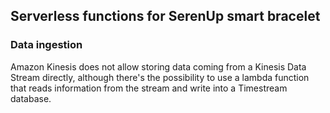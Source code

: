 ## Serverless functions for SerenUp smart bracelet

### Data ingestion
Amazon Kinesis does not allow storing data coming from a Kinesis Data Stream directly,
although there's the possibility to use a lambda function that reads information from the stream and write into a Timestream database.